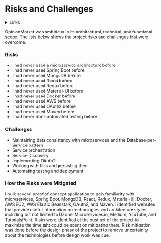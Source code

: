 # Risks and Challenges

<details>
  <summary>Links</summary>
  
  ## Portfolio Links
  - [Introduction](https://github.com/JoshVandeWalle/OpinionMarket/blob/main/Introduction.md "Introduction")  
  - [Requirements](https://github.com/JoshVandeWalle/OpinionMarket/blob/main/Requirements.md "Requirements")  
  - [Technologies](https://github.com/JoshVandeWalle/OpinionMarket/blob/main/Technologies.md "Technolgoies")  
  - [Approach](https://github.com/JoshVandeWalle/OpinionMarket/blob/main/Approach.md "Approach")  
  - [Risks & Challenges](https://github.com/JoshVandeWalle/OpinionMarket/blob/main/RisksAndChallenges.md "Risks & Challenges")  
  - [Issues](https://github.com/JoshVandeWalle/OpinionMarket/blob/main/Issues.md "Issues")  
  ## External Links
  - [OpinionMarket](http://clientapp6-env.eba-sifj8dsx.us-west-1.elasticbeanstalk.com/ "OpinionMarket")  
  - [Swagger](https://app.swaggerhub.com/apis/JoshV3742/Capstone/1.0.0 "Swagger")  
</details>

OpinionMarket was ambitious in its architectural, technical, and functional scope. The lists below shows the project risks and challenges that were overcome.

### Risks
- I had never used a microservice architecture before
- I had never used Spring Boot before
- I had never used MongoDB before
- I had never used React before
- I had never used Redux before
- I had never used Material-UI before
- I had never used Docker before
- I had never used AWS before
- I had never used OAuth2 before
- I had never used Maven before
- I had never done automated testing before

### Challenges
- Maintaining data consistancy with microservices and the Database-per-Service pattern
- Service orchestration
- Service Discovery
- Implementing OAuth2
- Working with files and persisting them
- Automating testing and deployment

### How the Risks were Mitigated
I built several proof of concept application to gain familiarity with microservices, Spring Boot, MongoDB, React, Redux, Material-UI, Docker, AWS EC2, AWS Elastic Beanstalk, OAuth2, and Maven. I identified websites that provide useful information on technologies and architecture styles including but not limited to DZone, Microservices.io, Medium, YouTube, and TutorialsPoint. Risks were identified at the oust set of the project to maximize the time taht could be spent on mitigating them. Risk mitigation was done before the design phase of the project to remove uncertainity about the technologies before design work was due.
